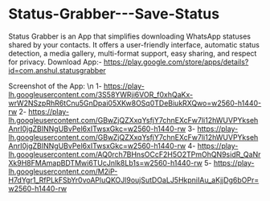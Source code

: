 # Status-Grabber---Save-Status
Status Grabber is an App that simplifies downloading WhatsApp statuses shared by your contacts. It offers a user-friendly interface, automatic status detection, a media gallery, multi-format support, easy sharing, and respect for privacy. Download App:- https://play.google.com/store/apps/details?id=com.anshul.statusgrabber 

Screenshot of the App: \n
1- https://play-lh.googleusercontent.com/3S58YWRji6VOR_f0xhQaKx-wrW2NSzpRhR6tCnu5GnDpai05XKw8OSq0TDeBiukRXQwo=w2560-h1440-rw
2- https://play-lh.googleusercontent.com/GBwZjQZXxqYsfjY7chnEXcFw7li12hWUVPYksehAnrI0jgZBINNgUBvPel6xITwsxGkc=w2560-h1440-rw
3- https://play-lh.googleusercontent.com/GBwZjQZXxqYsfjY7chnEXcFw7li12hWUVPYksehAnrI0jgZBINNgUBvPel6xITwsxGkc=w2560-h1440-rw
4- https://play-lh.googleusercontent.com/AQ0rch7BHnsOCcF2H5O2TPmOhQN9sidR_QaNrXk9H8FMAmapBDTMwi6TUcJnlk8Lb1s=w2560-h1440-rw
5- https://play-lh.googleusercontent.com/M2iP-H7dYgr1_RfPLkFSbYr0voAPluQKOJl9oujSutDOaLJ5HkpniIAu_aKjjDg6bOPr=w2560-h1440-rw

